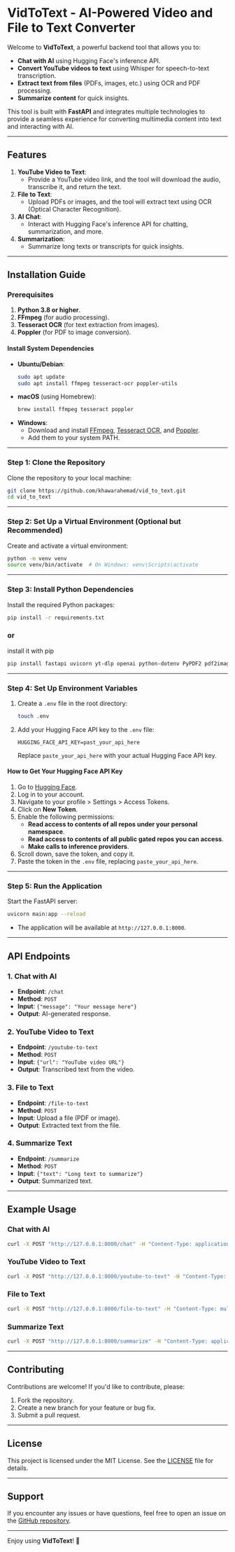 # VidToText - AI-Powered Video and File to Text Converter

Welcome to **VidToText**, a powerful backend tool that allows you to:
- **Chat with AI** using Hugging Face's inference API.
- **Convert YouTube videos to text** using Whisper for speech-to-text transcription.
- **Extract text from files** (PDFs, images, etc.) using OCR and PDF processing.
- **Summarize content** for quick insights.

This tool is built with **FastAPI** and integrates multiple technologies to provide a seamless experience for converting multimedia content into text and interacting with AI.

---

## Features
1. **YouTube Video to Text**:
   - Provide a YouTube video link, and the tool will download the audio, transcribe it, and return the text.
2. **File to Text**:
   - Upload PDFs or images, and the tool will extract text using OCR (Optical Character Recognition).
3. **AI Chat**:
   - Interact with Hugging Face's inference API for chatting, summarization, and more.
4. **Summarization**:
   - Summarize long texts or transcripts for quick insights.

---

## Installation Guide

### Prerequisites
1. **Python 3.8 or higher**.
2. **FFmpeg** (for audio processing).
3. **Tesseract OCR** (for text extraction from images).
4. **Poppler** (for PDF to image conversion).

#### Install System Dependencies
- **Ubuntu/Debian**:
  ```bash
  sudo apt update
  sudo apt install ffmpeg tesseract-ocr poppler-utils
  ```
- **macOS** (using Homebrew):
  ```bash
  brew install ffmpeg tesseract poppler
  ```
- **Windows**:
  - Download and install [FFmpeg](https://ffmpeg.org/download.html), [Tesseract OCR](https://github.com/tesseract-ocr/tesseract), and [Poppler](http://blog.alivate.com.au/poppler-windows/).
  - Add them to your system PATH.

---

### Step 1: Clone the Repository
Clone the repository to your local machine:
```bash
git clone https://github.com/khawarahemad/vid_to_text.git
cd vid_to_text
```

---

### Step 2: Set Up a Virtual Environment (Optional but Recommended)
Create and activate a virtual environment:
```bash
python -m venv venv
source venv/bin/activate  # On Windows: venv\Scripts\activate
```

---

### Step 3: Install Python Dependencies
Install the required Python packages:
```bash
pip install -r requirements.txt
```
### or 
install it with pip 
```bash
pip install fastapi uvicorn yt-dlp openai python-dotenv PyPDF2 pdf2image pillow pytesseract requests
```

---

### Step 4: Set Up Environment Variables
1. Create a `.env` file in the root directory:
   ```bash
   touch .env
   ```
2. Add your Hugging Face API key to the `.env` file:
   ```plaintext
   HUGGING_FACE_API_KEY=past_your_api_here
   ```
   Replace `paste_your_api_here` with your actual Hugging Face API key.

#### How to Get Your Hugging Face API Key
1. Go to [Hugging Face](https://huggingface.co).
2. Log in to your account.
3. Navigate to your profile > Settings > Access Tokens.
4. Click on **New Token**.
5. Enable the following permissions:
   - **Read access to contents of all repos under your personal namespace**.
   - **Read access to contents of all public gated repos you can access**.
   - **Make calls to inference providers**.
6. Scroll down, save the token, and copy it.
7. Paste the token in the `.env` file, replacing `paste_your_api_here`.

---

### Step 5: Run the Application
Start the FastAPI server:
```bash
uvicorn main:app --reload
```
- The application will be available at `http://127.0.0.1:8000`.

---

## API Endpoints

### 1. **Chat with AI**
- **Endpoint**: `/chat`
- **Method**: `POST`
- **Input**: `{"message": "Your message here"}`
- **Output**: AI-generated response.

### 2. **YouTube Video to Text**
- **Endpoint**: `/youtube-to-text`
- **Method**: `POST`
- **Input**: `{"url": "YouTube video URL"}`
- **Output**: Transcribed text from the video.

### 3. **File to Text**
- **Endpoint**: `/file-to-text`
- **Method**: `POST`
- **Input**: Upload a file (PDF or image).
- **Output**: Extracted text from the file.

### 4. **Summarize Text**
- **Endpoint**: `/summarize`
- **Method**: `POST`
- **Input**: `{"text": "Long text to summarize"}`
- **Output**: Summarized text.

---

## Example Usage

### Chat with AI
```bash
curl -X POST "http://127.0.0.1:8000/chat" -H "Content-Type: application/json" -d '{"message": "Hello, how are you?"}'
```

### YouTube Video to Text
```bash
curl -X POST "http://127.0.0.1:8000/youtube-to-text" -H "Content-Type: application/json" -d '{"url": "https://www.youtube.com/watch?v=example"}'
```

### File to Text
```bash
curl -X POST "http://127.0.0.1:8000/file-to-text" -H "Content-Type: multipart/form-data" -F "file=@example.pdf"
```

### Summarize Text
```bash
curl -X POST "http://127.0.0.1:8000/summarize" -H "Content-Type: application/json" -d '{"text": "Long text to summarize..."}'
```

---

## Contributing
Contributions are welcome! If you'd like to contribute, please:
1. Fork the repository.
2. Create a new branch for your feature or bug fix.
3. Submit a pull request.

---

## License
This project is licensed under the MIT License. See the [LICENSE](LICENSE) file for details.

---

## Support
If you encounter any issues or have questions, feel free to open an issue on the [GitHub repository](https://github.com/khawarahemad/vid_to_text/issues).

---

Enjoy using **VidToText**! 🚀
